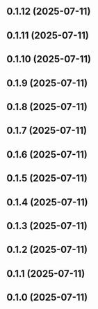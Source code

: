 ## 0.1.12 (2025-07-11)

## 0.1.11 (2025-07-11)

## 0.1.10 (2025-07-11)

## 0.1.9 (2025-07-11)

## 0.1.8 (2025-07-11)

## 0.1.7 (2025-07-11)

## 0.1.6 (2025-07-11)

## 0.1.5 (2025-07-11)

## 0.1.4 (2025-07-11)

## 0.1.3 (2025-07-11)

## 0.1.2 (2025-07-11)

## 0.1.1 (2025-07-11)

## 0.1.0 (2025-07-11)

